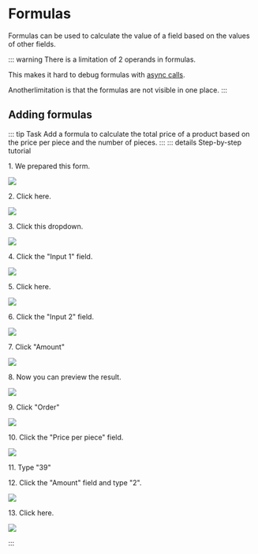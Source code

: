 # Formulas

Formulas can be used to calculate the value of a field based on the values of other fields.

::: warning
There is a limitation of 2 operands in formulas. 

This makes it hard to debug formulas with [async calls](/low-code-basics/js_in_dleap/running_js.html#asynchronous-operations). 

Anotherlimitation is that the formulas are not visible in one place.
:::

## Adding formulas

::: tip Task
Add a formula to calculate the total price of a product based on the price per piece and the number of pieces.
:::
::: details Step-by-step tutorial

1\. We prepared this form.

![](https://ajeuwbhvhr.cloudimg.io/colony-recorder.s3.amazonaws.com/files/2024-02-27/cd3be815-133c-4b19-8a61-693065f348b7/screenshot.jpeg?tl_px=0,0&br_px=1093,238&force_format=png&width=1120.0)

2\. Click here.

![](https://ajeuwbhvhr.cloudimg.io/colony-recorder.s3.amazonaws.com/files/2024-02-27/61ab7f99-38ed-40a4-a0ab-9916862453d5/ascreenshot.jpeg?tl_px=784,0&br_px=1859,600&force_format=png&wat_scale=95&wat=1&wat_opacity=0.7&wat_gravity=northwest&wat_url=https://colony-recorder.s3.us-west-1.amazonaws.com/images/watermarks/FB923C_standard.png&wat_pad=502,150)

3\. Click this dropdown.

![](https://ajeuwbhvhr.cloudimg.io/colony-recorder.s3.amazonaws.com/files/2024-02-27/5f75c4fa-f60b-481e-99c4-9f46837fa1dd/ascreenshot.jpeg?tl_px=1485,0&br_px=2560,600&force_format=png&wat_scale=95&wat=1&wat_opacity=0.7&wat_gravity=northwest&wat_url=https://colony-recorder.s3.us-west-1.amazonaws.com/images/watermarks/FB923C_standard.png&wat_pad=930,228)

4\. Click the "Input 1" field.

![](https://ajeuwbhvhr.cloudimg.io/colony-recorder.s3.amazonaws.com/files/2024-02-27/0cf27ff4-bfae-438c-a99e-1b47c6a94eac/ascreenshot.jpeg?tl_px=1485,42&br_px=2560,643&force_format=png&wat_scale=95&wat=1&wat_opacity=0.7&wat_gravity=northwest&wat_url=https://colony-recorder.s3.us-west-1.amazonaws.com/images/watermarks/FB923C_standard.png&wat_pad=937,265)

5\. Click here.

![](https://ajeuwbhvhr.cloudimg.io/colony-recorder.s3.amazonaws.com/files/2024-02-27/57e5fb8b-58a8-4dc1-8b90-2cfcc060cc98/ascreenshot.jpeg?tl_px=668,186&br_px=1743,787&force_format=png&wat_scale=95&wat=1&wat_opacity=0.7&wat_gravity=northwest&wat_url=https://colony-recorder.s3.us-west-1.amazonaws.com/images/watermarks/FB923C_standard.png&wat_pad=502,265)

6\. Click the "Input 2" field.

![](https://ajeuwbhvhr.cloudimg.io/colony-recorder.s3.amazonaws.com/files/2024-02-27/9ba1173f-f336-448d-a2c9-b38bb5d9ceae/ascreenshot.jpeg?tl_px=1485,139&br_px=2560,740&force_format=png&wat_scale=95&wat=1&wat_opacity=0.7&wat_gravity=northwest&wat_url=https://colony-recorder.s3.us-west-1.amazonaws.com/images/watermarks/FB923C_standard.png&wat_pad=735,265)

7\. Click "Amount"

![](https://ajeuwbhvhr.cloudimg.io/colony-recorder.s3.amazonaws.com/files/2024-02-27/7eeadab1-7ce6-4c59-9892-39b288f6c276/ascreenshot.jpeg?tl_px=674,222&br_px=1749,823&force_format=png&wat_scale=95&wat=1&wat_opacity=0.7&wat_gravity=northwest&wat_url=https://colony-recorder.s3.us-west-1.amazonaws.com/images/watermarks/FB923C_standard.png&wat_pad=502,265)

8\. Now you can preview the result.

![](https://ajeuwbhvhr.cloudimg.io/colony-recorder.s3.amazonaws.com/files/2024-02-27/af0fe179-52cf-4c70-84c1-b98fcee7fc26/ascreenshot.jpeg?tl_px=1485,0&br_px=2560,600&force_format=png&wat_scale=95&wat=1&wat_opacity=0.7&wat_gravity=northwest&wat_url=https://colony-recorder.s3.us-west-1.amazonaws.com/images/watermarks/FB923C_standard.png&wat_pad=750,-11)

9\. Click "Order"

![](https://ajeuwbhvhr.cloudimg.io/colony-recorder.s3.amazonaws.com/files/2024-02-27/ca3671ce-b7e0-46a5-8c82-6283f5f2789b/ascreenshot.jpeg?tl_px=1485,0&br_px=2560,600&force_format=png&wat_scale=95&wat=1&wat_opacity=0.7&wat_gravity=northwest&wat_url=https://colony-recorder.s3.us-west-1.amazonaws.com/images/watermarks/FB923C_standard.png&wat_pad=762,228)

10\. Click the "Price per piece" field.

![](https://ajeuwbhvhr.cloudimg.io/colony-recorder.s3.amazonaws.com/files/2024-02-27/bb08e516-ede7-4f01-9115-95dcd2ceb621/ascreenshot.jpeg?tl_px=667,0&br_px=1742,600&force_format=png&wat_scale=95&wat=1&wat_opacity=0.7&wat_gravity=northwest&wat_url=https://colony-recorder.s3.us-west-1.amazonaws.com/images/watermarks/FB923C_standard.png&wat_pad=502,151)

11\. Type "39"

12\. Click the "Amount" field and type "2".

![](https://ajeuwbhvhr.cloudimg.io/colony-recorder.s3.amazonaws.com/files/2024-02-27/d721faf1-8e4f-41cb-afde-0f980bca9fce/ascreenshot.jpeg?tl_px=832,0&br_px=1907,600&force_format=png&wat_scale=95&wat=1&wat_opacity=0.7&wat_gravity=northwest&wat_url=https://colony-recorder.s3.us-west-1.amazonaws.com/images/watermarks/FB923C_standard.png&wat_pad=502,153)

13\. Click here.

![](https://ajeuwbhvhr.cloudimg.io/colony-recorder.s3.amazonaws.com/files/2024-02-27/83dc85bc-44a0-4262-b4f3-1c6e9ce1f044/ascreenshot.jpeg?tl_px=850,0&br_px=1925,600&force_format=png&wat_scale=95&wat=1&wat_opacity=0.7&wat_gravity=northwest&wat_url=https://colony-recorder.s3.us-west-1.amazonaws.com/images/watermarks/FB923C_standard.png&wat_pad=502,197)

:::


[//]: # (todo dodělat)
